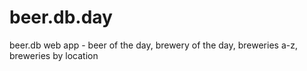 # beer.db.day

beer.db web app -  beer of the day, brewery of the day, breweries a-z, breweries by location


